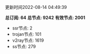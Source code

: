 更新时间2022-08-14 04:49:39

**总订阅: 64**
**总节点: 9242**
**有效节点: 2001**
- ssr节点: 2
- trojan节点: 101
- v2ray节点: 1619
- ss节点: 279
